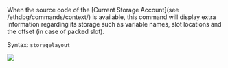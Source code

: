 When the source code of the [Current Storage Account](see /ethdbg/commands/context/) is available, this command will display extra information regarding its storage such as variable names, slot locations and the offset (in case of packed slot).

Syntax: `storagelayout`

![](../../imgs/storagelayout.png)